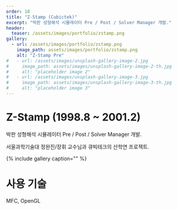 ```yaml
---
order: 10
title: "Z-Stamp (Cubictek)"
excerpt: "박판 성형해석 시뮬레이터 Pre / Post / Solver Manager 개발."
header:
  teaser: /assets/images/portfolio/zstamp.png
gallery:
  - url: /assets/images/portfolio/zstamp.png
    image_path: assets/images/portfolio/zstamp.png
    alt: "Z-Stamp Pre"
#   - url: /assets/images/unsplash-gallery-image-2.jpg
#     image_path: assets/images/unsplash-gallery-image-2-th.jpg
#     alt: "placeholder image 2"
#   - url: /assets/images/unsplash-gallery-image-3.jpg
#     image_path: assets/images/unsplash-gallery-image-3-th.jpg
#     alt: "placeholder image 3"
---
```


# Z-Stamp (1998.8 ~ 2001.2)
박판 성형해석 시뮬레이터 Pre / Post / Solver Manager 개발.

서울과학기술대 정완진/장휘 교수님과 큐빅테크의 산학연 프로젝트.

{% include gallery caption="" %}

# 사용 기술
MFC, OpenGL
